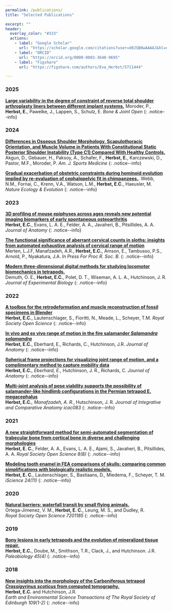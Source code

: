 ```yaml
---
permalink: /publications/
title: "Selected Publications"

excerpt: ""
header:
  overlay_color: "#333"
  actions:
    - label: "Google Scholar"
      url: "https://scholar.google.com/citations?user=d0JSB0wAAAAJ&hl=en"
    - label: "ORCID"
      url: "https://orcid.org/0000-0003-3640-9695"
    - label: "Figshare"
      url: "https://figshare.com/authors/Eva_Herbst/5711444"

---
```


### 2025
[**Large variability in the degree of constraint of reverse total shoulder arthroplasty liners between different implant systems.**](https://doi.org/10.1302/2633-1462.510.BJO-2024-0100.R1)
Moroder, P., **Herbst, E.**, Pawelke, J., Lappen, S., Schulz, E.
_Bone & Joint Open_
{: .notice--info}

### 2024
[**Differences in Osseous Shoulder Morphology, Scapulothoracic Orientation, and Muscle Volume in Patients With Constitutional Static Posterior Shoulder Instability (Type C1) Compared With Healthy Controls.**](https://doi.org/10.1177/03635465241233706)
Akgun, D., Gebauer, H., Paksoy, A., Schafer, F., **Herbst, E.**, Karczewski, D., Pastor, M.F., Moroder, P. 
_Am. J. Sports Medicine_
{: .notice--info}

[**Gradual exacerbation of obstetric constraints during hominoid evolution implied by re-evaluation of cephalopelvic fit in chimpanzees.**](https://doi.org/10.1038/s41559-024-02558-7).
Webb, N.M., Fornai, C., Krenn, V.A., Watson, L.M., **Herbst, E.C.**, Haeusler, M.
_Nature Ecology & Evolution_
{: .notice--info}

### 2023
[**3D profiling of mouse epiphyses across ages reveals new potential imaging biomarkers of early spontaneous osteoarthritis**](https://doi.org/10.1111/joa.13834)    
**Herbst, E.C.**, Evans, L. A. E., Felder, A. A., Javaheri, B., Pitsillides, A. A.
_Journal of Anatomy_
{: .notice--info}

[**The functional significance of aberrant cervical counts in sloths: insights from automated exhaustive analysis of cervical
range of motion**](https://doi.org/10.1098/rspb.2023.1592)      
Merten, L.J.F, Manafzadeh, A.R., **Herbst, E.C.**, Amson, E., Tambusso, P.S., Arnold, P., Nyakatura, J.A.
_In Press For Proc R. Soc. B._
{: .notice--info}

[**Modern three-dimensional digital methods for studying locomotor biomechanics in tetrapods.**](https://doi.org/10.1242/jeb.245132)  
Demuth, O. E., **Herbst, E.C.**, Polet, D. T., Wiseman, A. L. A., Hutchinson, J. R. 
_Journal of Experimental Biology_
{: .notice--info}




### 2022
[**A toolbox for the retrodeformation and muscle reconstruction of fossil specimens in Blender**](https://doi.org/10.1098/rsos.220519)  
**Herbst, E.C.**, Lautenschlager, S., Fioritti, N., Meade, L., Scheyer, T.M.
_Royal Society Open Science_
{: .notice--info}

[**In vivo and ex vivo range of motion in the fire salamander *Salamandra salamandra***](https://doi.org/10.1111/joa.13738)              
**Herbst, E.C.**, Eberhard, E., Richards, C., Hutchinson, J.R.
_Journal of Anatomy_
{: .notice--info}

[**Spherical frame projections
for visualizing joint range of motion, and a complimentary method to capture mobility data**](https://doi.org/10.1111/joa.13717)      
**Herbst, E.C.***, Eberhard, E.*, Hutchinson, J. R., Richards, C.
_Journal of Anatomy_
{: .notice--info}


[**Multi-joint analysis of pose viability
supports the possibility of salamander-like hindlimb configurations in the Permian
tetrapod E. megacephalus**](doi.org/10.1093/icb/icac083)   
**Herbst, E.C.***, Manafzadeh, A. R.*, Hutschinson, J. R. 
_Journal of Integrative and Comparative Anatomy icac083_
{: .notice--info}



### 2021
[**A new straightforward method for semi-automated segmentation of trabecular bone from cortical bone in diverse and challenging morphologies**](https://royalsocietypublishing.org/doi/10.1098/rsos.210408)   
**Herbst, E. C.**, Felder, A. A., Evans, L. A. E., Ajami, S., Javaheri, B., Pitsillides, A. A.
_Royal Society Open Science 8(8)_
{: .notice--info}


[**Modeling tooth enamel in FEA comparisons of skulls: comparing common simplifications with biologically realistic models.**](https://doi.org/10.1016/j.isci.2021.103182)   
**Herbst, E. C.**, Lautenschlager, S., Bastiaans, D., Miedema, F., Scheyer, T. M.
_iScience 24(11)_
{: .notice--info}

### 2020
[**Natural barriers: waterfall transit by small flying animals.**](https://royalsocietypublishing.org/doi/10.1098/rsos.201185)   
Ortega-Jimenez, V. M., **Herbst, E. C.**, Leung, M. S., and Dudley, R.  
_Royal Society Open Science 7201185_
{: .notice--info}


### 2019
[**Bony lesions in early tetrapods and the evolution of mineralized tissue repair.**](https://www.cambridge.org/core/journals/paleobiology/article/bony-lesions-in-early-tetrapods-and-the-evolution-of-mineralized-tissue-repair/67C897A5717953340CE5E829D6008184)   
**Herbst, E.C.**, Doube, M., Smithson, T.R., Clack, J., and Hutchinson. J.R.
_Paleobiology 45(4)_
{: .notice--info}

### 2018
[**New insights into the morphology of the Carboniferous tetrapod *Crassigyrinus scoticus* from computed tomography.**](https://www.cambridge.org/core/journals/earth-and-environmental-science-transactions-of-royal-society-of-edinburgh/article/new-insights-into-the-morphology-of-the-carboniferous-tetrapod-crassigyrinus-scoticus-from-computed-tomography/A39766E397A82192E616BA5660B2125C)   
**Herbst, E.C.** and Hutchinson, J.R.  
_Earth and Environmental Science Transactions of The Royal Society of Edinburgh 109(1-2)_
{: .notice--info}



